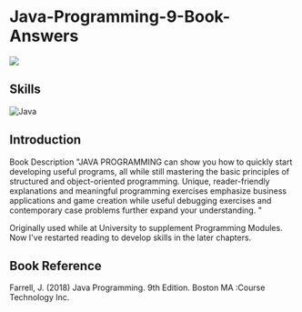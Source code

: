 # Java-Programming-9-Book-Answers
![](https://pictures.abebooks.com/isbn/9781337756280-uk.jpg)

## Skills
![Java](https://img.shields.io/badge/java-%23ED8B00.svg?style=for-the-badge&logo=openjdk&logoColor=white)

## Introduction
Book Description
"JAVA PROGRAMMING can show you how to quickly start developing useful programs, all while still mastering the basic principles of structured and object-oriented programming. 
Unique, reader-friendly explanations and meaningful programming exercises emphasize business applications and game creation while useful debugging exercises and contemporary case problems further expand your understanding. "

Originally used while at University to supplement Programming Modules. Now I've restarted reading to develop skills in the later chapters.
## Book Reference
Farrell, J. (2018) Java Programming. 9th Edition. Boston MA :Course Technology Inc.
